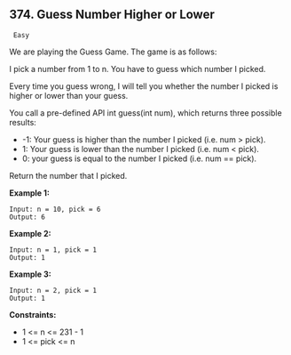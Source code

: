 ## 374. Guess Number Higher or Lower
     Easy
     
We are playing the Guess Game. The game is as follows:

I pick a number from 1 to n. You have to guess which number I picked.

Every time you guess wrong, I will tell you whether the number I picked is higher or lower than your guess.

You call a pre-defined API int guess(int num), which returns three possible results:

- -1: Your guess is higher than the number I picked (i.e. num > pick).
- 1: Your guess is lower than the number I picked (i.e. num < pick).
- 0: your guess is equal to the number I picked (i.e. num == pick).

Return the number that I picked.

**Example 1:**
```
Input: n = 10, pick = 6
Output: 6
```
**Example 2:**
~~~
Input: n = 1, pick = 1
Output: 1
~~~

**Example 3:**
~~~
Input: n = 2, pick = 1
Output: 1
~~~

**Constraints:**

- 1 <= n <= 231 - 1
- 1 <= pick <= n



